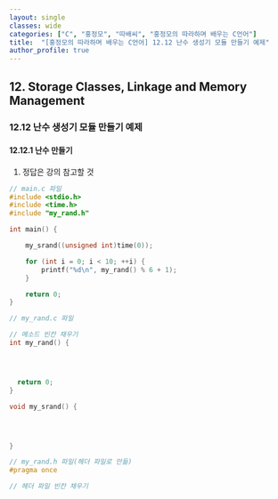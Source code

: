 ```yaml
---
layout: single
classes: wide
categories: ["C", "홍정모", "따배씨", "홍정모의 따라하며 배우는 C언어"]
title:  "[홍정모의 따라하며 배우는 C언어] 12.12 난수 생성기 모듈 만들기 예제"
author_profile: true
---
```


## 12. Storage Classes, Linkage and Memory Management

### 12.12 난수 생성기 모듈 만들기 예제

#### 12.12.1 난수 만들기

1. 정답은 강의 참고할 것

```c
// main.c 파일
#include <stdio.h>
#include <time.h>
#include "my_rand.h"

int main() {

	my_srand((unsigned int)time(0));

	for (int i = 0; i < 10; ++i) {
		printf("%d\n", my_rand() % 6 + 1);
	}

	return 0;
}
```
```c
// my_rand.c 파일

// 메소드 빈칸 채우기
int my_rand() {




  return 0;
}

void my_srand() {




}
```
```c
// my_rand.h 파일(헤더 파일로 만듦)
#pragma once

// 헤더 파일 빈칸 채우기
```
